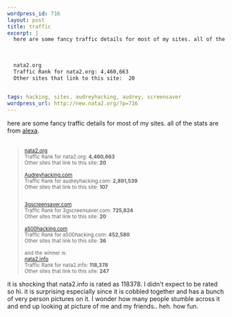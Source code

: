 ```yaml
--- 
wordpress_id: 716
layout: post
title: traffic
excerpt: |
  here are some fancy traffic details for most of my sites. all of the stats are from alexa.
  
  
  
  nata2.org
  Traffic Rank for nata2.org: 4,460,663
  Other sites that link to this site:  20 
  

tags: hacking, sites, audreyhacking, audrey, screensaver
wordpress_url: http://new.nata2.org/?p=716
---
```

here are some fancy traffic details for most of my sites. all of the stats are from <a href="http://www.alexa.com">alexa</a>.<br/><br/>
<blockquote>
<small>

<a href="http://www.alexa.com/data/details/traffic_details?q=&url=nata2.org">nata2.org</a><br/>
Traffic Rank for nata2.org: <b>4,460,663</b><br/>
Other sites that link to this site:  <b>20</b><br/> 
<br/>
<a href="http://www.alexa.com/data/details/traffic_details?q=&url=Audreyhacking.com">Audreyhacking.com</a><br/>
Traffic Rank for audreyhacking.com: <b>2,891,539</b> <br/>
Other sites that link to this site:  <b>107</b> <br/>

<br/>
<a href="http://www.alexa.com/data/details/traffic_details?q=&url=3gscreensaver.com">3gscreensaver.com</a><br/>
Traffic Rank for 3gscreensaver.com: <b>725,824</b><br/>
Other sites that link to this site:  <b>20</b><br/>
<br/>
<a href="http://www.alexa.com/data/details/traffic_details?q=&url=a500hacking.com">a500hacking.com</a><br/>
Traffic Rank for a500hacking.com: <b>452,580</b><br/>
Other sites that link to this site:  <b>36 </b><br/>

<br/>
and the winner is:<br/>
<a href="http://www.alexa.com/data/details/traffic_details?q=&url=nata2.info">nata2.info</a><br/>
Traffic Rank for nata2.info: <b>118,378</b><br/> 
Other sites that link to this site:  <b>247</b><br/> 
</small>
</blockquote>
it is shocking that nata2.info is rated as 118378. I didn't expect to be rated so hi. it is surprising especially since it is cobbled together and has a bunch of very person pictures on it. I wonder how many people stumble across it and end up looking at picture of me and my friends.. heh. how fun. 

